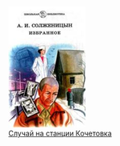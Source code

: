 ![](Случай%20на%20станции%20Кочетовка.jpg)  
[Случай на станции Кочетовка](Случай%20на%20станции%20Кочетовка.txt)
